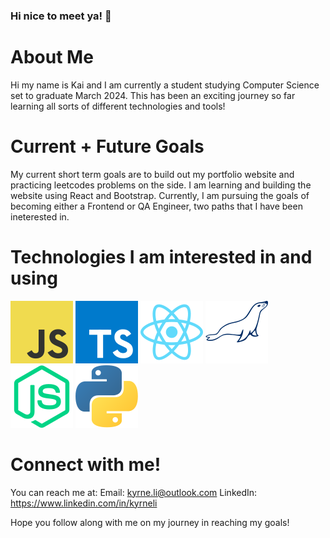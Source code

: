 ### Hi nice to meet ya! 👋

# About Me
Hi my name is Kai and I am currently a student studying Computer Science set to graduate March 2024. This has been an exciting journey so far learning all sorts of different technologies and tools! 

# Current + Future Goals
My current short term goals are to build out my portfolio website and practicing leetcodes problems on the side. I am learning and building the website using React and Bootstrap. Currently, I am pursuing the goals of becoming either a Frontend or QA Engineer, two paths that I have been ineterested in. 

# Technologies I am interested in and using
<img src="JavaScript.svg"> <img src="TypeScript.svg"> <img src="React.svg"> <img src="MariaDB.svg"> <img src="NodeJS.svg"> <img src="Python.svg">

# Connect with me!
You can reach me at:
  Email: kyrne.li@outlook.com
  LinkedIn: https://www.linkedin.com/in/kyrneli

Hope you follow along with me on my journey in reaching my goals!


<!--
**kais-codes/kais-codes** is a ✨ _special_ ✨ repository because its `README.md` (this file) appears on your GitHub profile.

Here are some ideas to get you started:

- 🔭 I’m currently working on ...
- 🌱 I’m currently learning ...
- 👯 I’m looking to collaborate on ...
- 🤔 I’m looking for help with ...
- 💬 Ask me about ...
- 📫 How to reach me: ...
- 😄 Pronouns: ...
- ⚡ Fun fact: ...
-->

